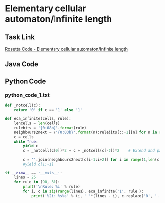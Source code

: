 # Elementary cellular automaton/Infinite length

## Task Link
[Rosetta Code - Elementary cellular automaton/Infinite length](https://rosettacode.org/wiki/Elementary_cellular_automaton/Infinite_length)

## Java Code
## Python Code
### python_code_1.txt
```python
def _notcell(c):
    return '0' if c == '1' else '1'

def eca_infinite(cells, rule):
    lencells = len(cells)
    rulebits = '{0:08b}'.format(rule)
    neighbours2next = {'{0:03b}'.format(n):rulebits[::-1][n] for n in range(8)}
    c = cells
    while True:
        yield c
        c = _notcell(c[0])*2 + c + _notcell(c[-1])*2    # Extend and pad the ends

        c = ''.join(neighbours2next[c[i-1:i+2]] for i in range(1,len(c) - 1))
        #yield c[1:-1]

if __name__ == '__main__':
    lines = 25
    for rule in (90, 30):
        print('\nRule: %i' % rule)
        for i, c in zip(range(lines), eca_infinite('1', rule)):
            print('%2i: %s%s' % (i, ' '*(lines - i), c.replace('0', '.').replace('1', '#')))

```


